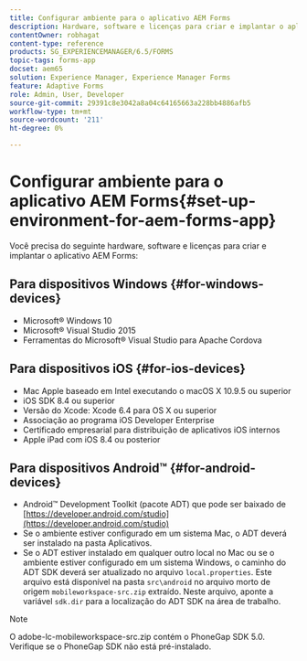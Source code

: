 ```yaml
---
title: Configurar ambiente para o aplicativo AEM Forms
description: Hardware, software e licenças para criar e implantar o aplicativo AEM Forms.
contentOwner: robhagat
content-type: reference
products: SG_EXPERIENCEMANAGER/6.5/FORMS
topic-tags: forms-app
docset: aem65
solution: Experience Manager, Experience Manager Forms
feature: Adaptive Forms
role: Admin, User, Developer
source-git-commit: 29391c8e3042a8a04c64165663a228bb4886afb5
workflow-type: tm+mt
source-wordcount: '211'
ht-degree: 0%

---
```


# Configurar ambiente para o aplicativo AEM Forms{#set-up-environment-for-aem-forms-app}

Você precisa do seguinte hardware, software e licenças para criar e implantar o aplicativo AEM Forms:

## Para dispositivos Windows {#for-windows-devices}

* Microsoft® Windows 10
* Microsoft® Visual Studio 2015
* Ferramentas do Microsoft® Visual Studio para Apache Cordova

## Para dispositivos iOS {#for-ios-devices}

* Mac Apple baseado em Intel executando o macOS X 10.9.5 ou superior
* iOS SDK 8.4 ou superior
* Versão do Xcode: Xcode 6.4 para OS X ou superior
* Associação ao programa iOS Developer Enterprise
* Certificado empresarial para distribuição de aplicativos iOS internos
* Apple iPad com iOS 8.4 ou posterior

## Para dispositivos Android™ {#for-android-devices}

* Android™ Development Toolkit (pacote ADT) que pode ser baixado de [https://developer.android.com/studio](https://developer.android.com/studio)
* Se o ambiente estiver configurado em um sistema Mac, o ADT deverá ser instalado na pasta Aplicativos.
* Se o ADT estiver instalado em qualquer outro local no Mac ou se o ambiente estiver configurado em um sistema Windows, o caminho do ADT SDK deverá ser atualizado no arquivo `local.properties`. Este arquivo está disponível na pasta `src\android` no arquivo morto de origem `mobileworkspace-src.zip` extraído. Neste arquivo, aponte a variável `sdk.dir` para a localização do ADT SDK na área de trabalho.

>[!NOTE]
>
>O adobe-lc-mobileworkspace-src.zip contém o PhoneGap SDK 5.0. Verifique se o PhoneGap SDK não está pré-instalado.
